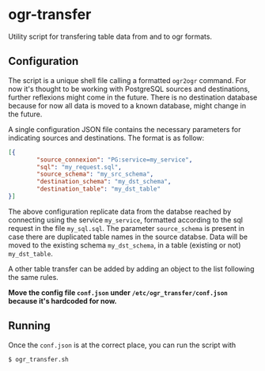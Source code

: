 # ogr-transfer

Utility script for transfering table data from and to ogr formats.

## Configuration

The script is a unique shell file calling a formatted `ogr2ogr` command. For now it's thought to be working with PostgreSQL sources and destinations, further reflexions might come in the future. There is no destination database because for now all data is moved to a known database, might change in the future.

A single configuration JSON file contains the necessary parameters for indicating sources and destinations. The format is as follow:

```json
[{
        "source_connexion": "PG:service=my_service",
        "sql": "my_request.sql",
        "source_schema": "my_src_schema",
        "destination_schema": "my_dst_schema",
        "destination_table": "my_dst_table"
}]
```

The above configuration replicate data from the databse reached by connecting using the service `my_service`, formatted according to the sql request in the file `my_sql.sql`. The parameter `source_schema` is present in case there are duplicated table names in the source databse. Data will be moved to the existing schema `my_dst_schema`, in a table (existing or not) `my_dst_table`. 

A other table transfer can be added by adding an object to the list following the same rules.

**Move the config file `conf.json` under `/etc/ogr_transfer/conf.json` because it's hardcoded for now.**

## Running

Once the `conf.json` is at the correct place, you can run the script with 

```shell
$ ogr_transfer.sh
```
